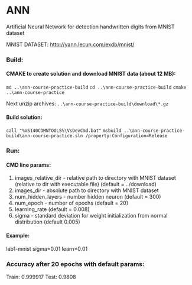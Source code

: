 # ANN
Artificial Neural Network for detection handwritten digits from MNIST dataset

MNIST DATASET: http://yann.lecun.com/exdb/mnist/

### Build:

#### CMAKE to create solution and download MNIST data (about 12 MB):

`md ..\ann-course-practice-build`
`cd ..\ann-course-practice-build`
`cmake ..\ann-course-practice`

Next unzip archives: `..\ann-course-practice-build\download\*.gz`

#### Build solution:

`call "%VS140COMNTOOLS%\VsDevCmd.bat"`
`msbuild ..\ann-course-practice-build\ann-course-practice.sln /property:Configuration=Release`

### Run:

#### CMD line params:
1. images_relative_dir - relative path to directory with MNIST dataset (relative to dir with executable file) (default = ../download)
2. images_dir - absolute path to directory with MNIST dataset
3. num_hidden_layers - number hidden neuron (default = 300)
4. num_epoch - number of epochs (default = 20)
5. learning_rate (default = 0.008)
6. sigma - standard deviation for weight initialization from normal distribution (default 0.005)

#### Example:
lab1-mnist sigma=0.01 learn=0.01 

### Accuracy after 20 epochs with default params:  
Train: 0.999917
Test: 0.9808
